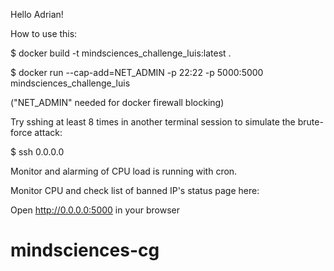 Hello Adrian!

How to use this:

$ docker build -t mindsciences_challenge_luis:latest .

$ docker run --cap-add=NET_ADMIN -p 22:22 -p 5000:5000 mindsciences_challenge_luis

("NET_ADMIN" needed for docker firewall blocking)

Try sshing at least 8 times in another terminal session to simulate the brute-force attack:

$ ssh 0.0.0.0

Monitor and alarming of CPU load is running with cron.

Monitor CPU and check list of banned IP's status page here: 

Open http://0.0.0.0:5000 in your browser
# mindsciences-cg
